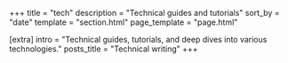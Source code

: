 +++
title = "tech"
description = "Technical guides and tutorials"
sort_by = "date"
template = "section.html"
page_template = "page.html"

[extra]
intro = "Technical guides, tutorials, and deep dives into various technologies."
posts_title = "Technical writing"
+++

